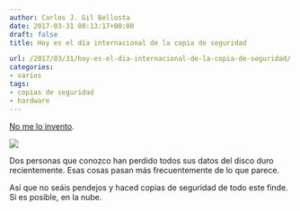 ```yaml
---
author: Carlos J. Gil Bellosta
date: 2017-03-31 08:13:17+00:00
draft: false
title: Hoy es el día internacional de la copia de seguridad

url: /2017/03/31/hoy-es-el-dia-internacional-de-la-copia-de-seguridad/
categories:
- varios
tags:
- copias de seguridad
- hardware
---
```


[No me lo invento](http://www.worldbackupday.com/es/).

![](/wp-uploads/2017/03/juramento_copias_seguridad.png)


Dos personas que conozco han perdido todos sus datos del disco duro recientemente. Esas cosas pasan más frecuentemente de lo que parece.

Así que no seáis pendejos y haced copias de seguridad de todo este finde. Si es posible, en la nube.
